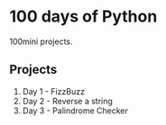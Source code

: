 # 100 days of Python

100mini projects.

## Projects
1. Day 1 - FizzBuzz
1. Day 2 - Reverse a string
1. Day 3 - Palindrome Checker
